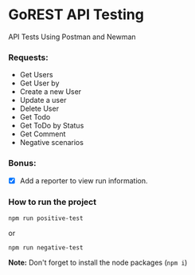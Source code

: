 # GoREST API Testing

API Tests Using Postman and Newman

### Requests:

- Get Users
- Get User by
- Create a new User
- Update a user
- Delete User
- Get Todo
- Get ToDo by Status
- Get Comment
- Negative scenarios

### Bonus:

- [x] Add a reporter to view run information.

### How to run the project

```console
npm run positive-test
```
or
```console
npm run negative-test
```

**Note:** Don't forget to install the node packages (``npm i``)